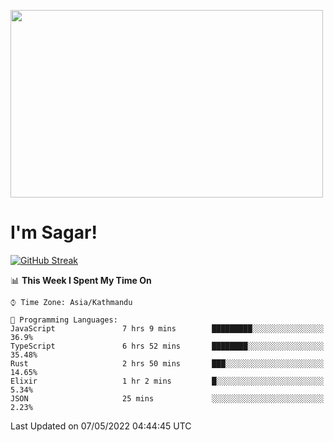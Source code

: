 
<img src="https://media.giphy.com/media/3ornk57KwDXf81rjWM/giphy.gif" width="500" height="300" frameBorder="0" class="giphy-embed" allowFullScreen></img>

#   I'm Sagar!
[![GitHub Streak](https://github-readme-streak-stats.herokuapp.com/?user=sgr2848)](https://git.io/streak-stats)
<!--START_SECTION:waka-->
📊 **This Week I Spent My Time On** 

```text
⌚︎ Time Zone: Asia/Kathmandu

💬 Programming Languages: 
JavaScript               7 hrs 9 mins        █████████░░░░░░░░░░░░░░░░   36.9% 
TypeScript               6 hrs 52 mins       ████████░░░░░░░░░░░░░░░░░   35.48% 
Rust                     2 hrs 50 mins       ███░░░░░░░░░░░░░░░░░░░░░░   14.65% 
Elixir                   1 hr 2 mins         █░░░░░░░░░░░░░░░░░░░░░░░░   5.34% 
JSON                     25 mins             ░░░░░░░░░░░░░░░░░░░░░░░░░   2.23%

```


 Last Updated on 07/05/2022 04:44:45 UTC
<!--END_SECTION:waka-->
